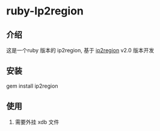 # ruby-Ip2region

## 介绍

这是一个ruby 版本的 ip2region,  基于 [ip2region](https://github.com/lionsoul2014/ip2region) v2.0 版本开发

## 安装

gem install ip2region

## 使用

1. 需要外挂 xdb 文件

